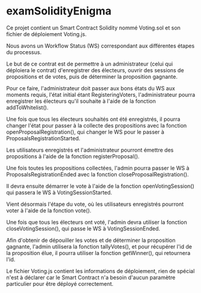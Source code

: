 # examSolidityEnigma
Ce projet contient un Smart Contract Solidity nommé Voting.sol et son fichier de déploiement Voting.js.

Nous avons un Workflow Status (WS) correspondant aux différentes étapes du processus.

Le but de ce contrat est de permettre à un administrateur (celui qui déploiera le contrat) d'enregistrer des électeurs, ouvrir des sessions de propositions et de votes, puis de déterminer la proposition gagnante.

Pour ce faire, l'administrateur doit passer aux bons états du WS aux moments requis, l'état initial étant RegisteringVoters, l'administrateur pourra enregistrer les électeurs qu'il souhaite à l'aide de la fonction addToWhitelist().

Une fois que tous les électeurs souhaités ont été enregistrés, il pourra changer l'état pour passer à la collecte des propositions avec la fonction openProposalRegistration(), qui changer le WS pour le passer à ProposalsRegistrationStarted.

Les utilisateurs enregistrés et l'administrateur pourront émettre des propositions à l'aide de la fonction registerProposal().

Une fois toutes les propositions collectées, l'admin pourra passer le WS à ProposalsRegistrationEnded avec la fonction closeProposalRegistration().

Il devra ensuite démarrer le vote à l'aide de la fonction openVotingSession() qui passera le WS à VotingSessionStarted.

Vient désormais l'étape du vote, où les utilisateurs enregistrés pourront voter à l'aide de la fonction vote().

Une fois que tous les électeurs ont voté, l'admin devra utiliser la fonction closeVotingSession(), qui passe le WS à VotingSessionEnded.

Afin d'obtenir de dépouiller les votes et de déterminer la proposition gagnante, l'admin utilisera la fonction tallyVotes(), et pour récupérer l'id de la proposition élue, il pourra utiliser la fonction getWinner(), qui retournera l'id.

Le fichier Voting.js contient les informations de déploiement, rien de spécial n'est à déclarer car le Smart Contract n'a besoin d'aucun paramètre particulier pour être déployé correctement.